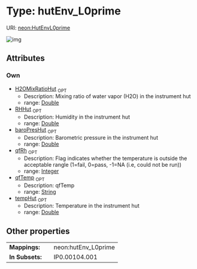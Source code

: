 
# Type: hutEnv_L0prime




URI: [neon:HutEnvL0prime](https://data.neonscience.org/HutEnvL0prime)


![img](http://yuml.me/diagram/nofunky;dir:TB/class/[HutEnvL0prime&#124;tempHut:double%20%3F;RHHut:double%20%3F;baroPresHut:double%20%3F;H2OMixRatioHut:double%20%3F;qfTemp:string%20%3F;qfRh:integer%20%3F])

## Attributes


### Own

 * [H2OMixRatioHut](H2OMixRatioHut.md)  <sub>OPT</sub>
    * Description: Mixing ratio of water vapor (H2O) in the instrument hut
    * range: [Double](types/Double.md)
 * [RHHut](RHHut.md)  <sub>OPT</sub>
    * Description: Humidity in the instrument hut
    * range: [Double](types/Double.md)
 * [baroPresHut](baroPresHut.md)  <sub>OPT</sub>
    * Description: Barometric pressure in the instrument hut
    * range: [Double](types/Double.md)
 * [qfRh](qfRh.md)  <sub>OPT</sub>
    * Description: Flag indicates whether the temperature is outside the acceptable rangle (1=fail, 0=pass, -1=NA (i.e, could not be run))
    * range: [Integer](types/Integer.md)
 * [qfTemp](qfTemp.md)  <sub>OPT</sub>
    * Description: qfTemp
    * range: [String](types/String.md)
 * [tempHut](tempHut.md)  <sub>OPT</sub>
    * Description: Temperature in the instrument hut
    * range: [Double](types/Double.md)

## Other properties

|  |  |  |
| --- | --- | --- |
| **Mappings:** | | neon:hutEnv_L0prime |
| **In Subsets:** | | IP0.00104.001 |

